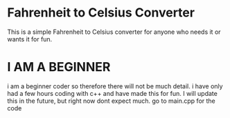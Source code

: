 # Fahrenheit to Celsius Converter
This is a simple Fahrenheit to Celsius converter for anyone who needs it or wants it for fun.
# I AM A BEGINNER
i am a beginner coder so therefore there will not be much detail. i have only had a few hours coding with c++ and have made this for fun. I will update this in the future, but right now dont expect much.
go to main.cpp for the code
